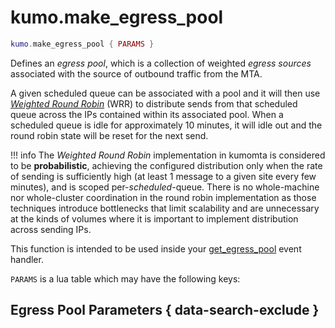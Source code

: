 # kumo.make_egress_pool

```lua
kumo.make_egress_pool { PARAMS }
```

Defines an *egress pool*, which is a collection of weighted *egress sources*
associated with the source of outbound traffic from the MTA.

A given scheduled queue can be associated with a pool and it will then use
*[Weighted Round
Robin](http://kb.linuxvirtualserver.org/wiki/Weighted_Round-Robin_Scheduling)*
(WRR) to distribute sends from that scheduled queue across the IPs contained
within its associated pool.  When a scheduled queue is idle for approximately
10 minutes, it will idle out and the round robin state will be reset for the
next send.

!!! info
    The *Weighted Round Robin* implementation in kumomta is considered to be
    **probabilistic**, achieving the configured distribution only when the rate
    of sending is sufficiently high (at least 1 message to a given site every
    few minutes), and is scoped per-*scheduled*-queue. There is no whole-machine
    nor whole-cluster coordination in the round robin implementation as those
    techniques introduce bottlenecks that limit scalability and are unnecessary
    at the kinds of volumes where it is important to implement distribution
    across sending IPs.

This function is intended to be used inside your
[get_egress_pool](../../events/get_egress_pool.md) event handler.

`PARAMS` is a lua table which may have the following keys:

## Egress Pool Parameters { data-search-exclude }
